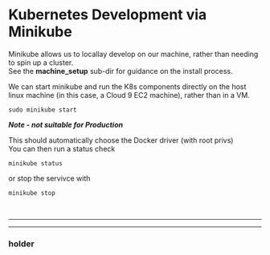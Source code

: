 # Kubernetes Development via Minikube

Minikube allows us to locallay develop on our machine, rather than needing to spin up a cluster.<br>
See the **machine_setup** sub-dir for guidance on the install process.<br>

We can start minikube and run the K8s components directly on the host linux machine (in this case, a Cloud 9 EC2 machine), rather than in a VM.
```
sudo minikube start
```

***Note - not suitable for Production***

This should automatically choose the Docker driver (with root privs) <br>
You can then run a status check

```
minikube status
```

or stop the servivce with 

```
minikube stop
```

<br>

---------------------------
---------------------------

### holder 
